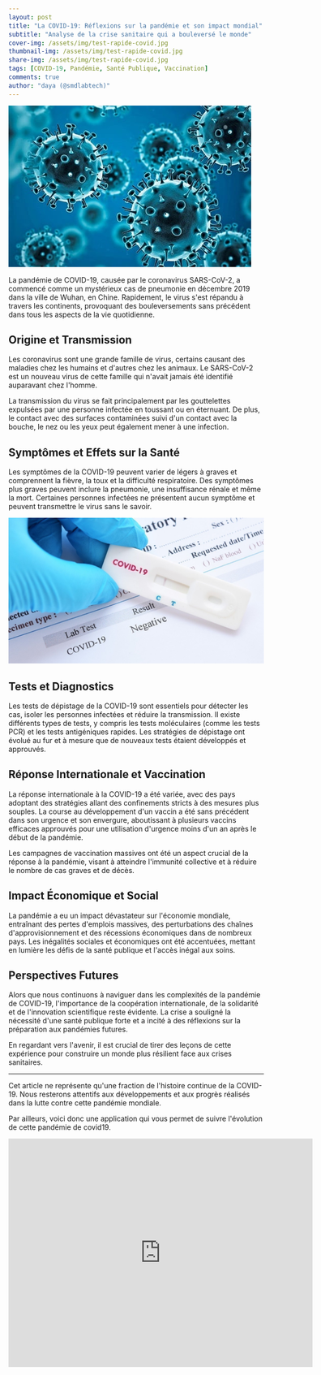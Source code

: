 ```yaml
---
layout: post
title: "La COVID-19: Réflexions sur la pandémie et son impact mondial"
subtitle: "Analyse de la crise sanitaire qui a bouleversé le monde"
cover-img: /assets/img/test-rapide-covid.jpg
thumbnail-img: /assets/img/test-rapide-covid.jpg
share-img: /assets/img/test-rapide-covid.jpg
tags: [COVID-19, Pandémie, Santé Publique, Vaccination]
comments: true
author: "daya (@smdlabtech)"
---
```


![Virus COVID-19](/assets/img/coronavirus.jpg)

La pandémie de COVID-19, causée par le coronavirus SARS-CoV-2, a commencé comme un mystérieux cas de pneumonie en décembre 2019 dans la ville de Wuhan, en Chine. Rapidement, le virus s'est répandu à travers les continents, provoquant des bouleversements sans précédent dans tous les aspects de la vie quotidienne.

## Origine et Transmission

Les coronavirus sont une grande famille de virus, certains causant des maladies chez les humains et d'autres chez les animaux. Le SARS-CoV-2 est un nouveau virus de cette famille qui n'avait jamais été identifié auparavant chez l'homme.

La transmission du virus se fait principalement par les gouttelettes expulsées par une personne infectée en toussant ou en éternuant. De plus, le contact avec des surfaces contaminées suivi d'un contact avec la bouche, le nez ou les yeux peut également mener à une infection.

## Symptômes et Effets sur la Santé

Les symptômes de la COVID-19 peuvent varier de légers à graves et comprennent la fièvre, la toux et la difficulté respiratoire. Des symptômes plus graves peuvent inclure la pneumonie, une insuffisance rénale et même la mort. Certaines personnes infectées ne présentent aucun symptôme et peuvent transmettre le virus sans le savoir.

![Test Rapide COVID-19](/assets/img/test-rapide-covid.jpg)

## Tests et Diagnostics

Les tests de dépistage de la COVID-19 sont essentiels pour détecter les cas, isoler les personnes infectées et réduire la transmission. Il existe différents types de tests, y compris les tests moléculaires (comme les tests PCR) et les tests antigéniques rapides. Les stratégies de dépistage ont évolué au fur et à mesure que de nouveaux tests étaient développés et approuvés.

## Réponse Internationale et Vaccination

La réponse internationale à la COVID-19 a été variée, avec des pays adoptant des stratégies allant des confinements stricts à des mesures plus souples. La course au développement d'un vaccin a été sans précédent dans son urgence et son envergure, aboutissant à plusieurs vaccins efficaces approuvés pour une utilisation d'urgence moins d'un an après le début de la pandémie.

Les campagnes de vaccination massives ont été un aspect crucial de la réponse à la pandémie, visant à atteindre l'immunité collective et à réduire le nombre de cas graves et de décès.

## Impact Économique et Social

La pandémie a eu un impact dévastateur sur l'économie mondiale, entraînant des pertes d'emplois massives, des perturbations des chaînes d'approvisionnement et des récessions économiques dans de nombreux pays. Les inégalités sociales et économiques ont été accentuées, mettant en lumière les défis de la santé publique et l'accès inégal aux soins.

## Perspectives Futures

Alors que nous continuons à naviguer dans les complexités de la pandémie de COVID-19, l'importance de la coopération internationale, de la solidarité et de l'innovation scientifique reste évidente. La crise a souligné la nécessité d'une santé publique forte et a incité à des réflexions sur la préparation aux pandémies futures.

En regardant vers l'avenir, il est crucial de tirer des leçons de cette expérience pour construire un monde plus résilient face aux crises sanitaires.

---

Cet article ne représente qu'une fraction de l'histoire continue de la COVID-19. Nous resterons attentifs aux développements et aux progrès réalisés dans la lutte contre cette pandémie mondiale.  

Par ailleurs, voici donc une application qui vous permet de suivre l'évolution de cette pandémie de covid19.

<iframe width="600" height="450" src="https://en.wikipedia.org/wiki/The_Equalizer_(film)" frameborder="0" style="border:0" allowfullscreen sandbox="allow-storage-access-by-user-activation allow-scripts allow-same-origin allow-popups allow-popups-to-escape-sandbox"></iframe>
